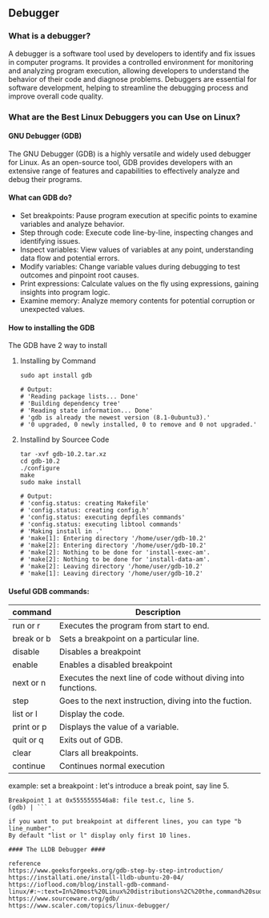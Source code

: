 ## Debugger ##

### What is a debugger? ###
  A debugger is a software tool used by developers to identify and fix issues in computer programs. It provides a controlled environment for monitoring and analyzing program execution, allowing developers to understand the behavior of their code and diagnose problems.
  Debuggers are essential for software development, helping to streamline the debugging process and improve overall code quality.
### What are the Best Linux Debuggers you can Use on Linux? ###
#### GNU Debugger (GDB) ####
The GNU Debugger (GDB) is a highly versatile and widely used debugger for Linux. As an open-source tool, GDB provides developers with an extensive range of features and capabilities to effectively analyze and debug their programs.
####  What can GDB do? ####
  - Set breakpoints: Pause program execution at specific points to examine variables and analyze behavior.
  - Step through code: Execute code line-by-line, inspecting changes and identifying issues.
  - Inspect variables: View values of variables at any point, understanding data flow and potential errors.
  - Modify variables: Change variable values during debugging to test outcomes and pinpoint root causes.
  - Print expressions: Calculate values on the fly using expressions, gaining insights into program logic.
  - Examine memory: Analyze memory contents for potential corruption or unexpected values.
#### How to installing the GDB ####
The GDB have 2 way to install
  1. Installing by Command
     
     ```sudo apt update
     sudo apt install gdb

     # Output:
     # 'Reading package lists... Done'
     # 'Building dependency tree'
     # 'Reading state information... Done'
     # 'gdb is already the newest version (8.1-0ubuntu3).'
     # '0 upgraded, 0 newly installed, 0 to remove and 0 not upgraded.'
     ```
     
  2. Installind by Sourcee Code
  
     ``` wget http://ftp.gnu.org/gnu/gdb/gdb-10.2.tar.xz
     tar -xvf gdb-10.2.tar.xz
     cd gdb-10.2
     ./configure
     make
     sudo make install

     # Output:
     # 'config.status: creating Makefile'
     # 'config.status: creating config.h'
     # 'config.status: executing depfiles commands'
     # 'config.status: executing libtool commands'
     # 'Making install in .'
     # 'make[1]: Entering directory '/home/user/gdb-10.2'
     # 'make[2]: Entering directory '/home/user/gdb-10.2'
     # 'make[2]: Nothing to be done for 'install-exec-am'.
     # 'make[2]: Nothing to be done for 'install-data-am'.
     # 'make[2]: Leaving directory '/home/user/gdb-10.2'
     # 'make[1]: Leaving directory '/home/user/gdb-10.2'
     ```
     
#### Useful GDB commands: ####

command | Description 
--------| -----------
run or r|Executes the program from start to end.
break or b | Sets a breakpoint on a particular line.
disable | Disables a breakpoint
enable | Enables a disabled breakpoint
next or n | Executes the next line of code without diving into functions.
step | Goes to the next instruction, diving into the fuction.
list or l | Display the code.
print or p | Displays the value of a variable.
quit or q | Exits out of GDB.
clear | Clars all breakpoints.
continue | Continues normal execution

example:
set a breakpoint : let's introduce a break point, say line 5.

``` (gdb) b 5
Breakpoint 1 at 0x5555555546a8: file test.c, line 5.
(gdb) | ```

if you want to put breakpoint at different lines, you can type "b line_number".
By default "list or l" display only first 10 lines.

#### The LLDB Debugger ####

reference
https://www.geeksforgeeks.org/gdb-step-by-step-introduction/
https://installati.one/install-lldb-ubuntu-20-04/
https://ioflood.com/blog/install-gdb-command-linux/#:~:text=In%20most%20Linux%20distributions%2C%20the,command%20sudo%20yum%20install%20gdb%20.
https://www.sourceware.org/gdb/
https://www.scaler.com/topics/linux-debugger/
 
     
